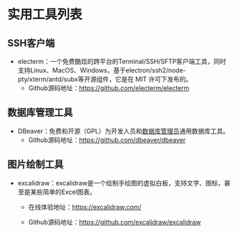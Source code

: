 # 实用工具列表

## SSH客户端

- electerm：一个免费酷炫的跨平台的Terminal/SSH/SFTP客户端工具，同时支持Linux、MacOS、Windows，基于electron/ssh2/node-pty/xterm/antd/subx等开源组件，它是在 MIT 许可下发布的。
  - Github源码地址：https://github.com/electerm/electerm

## 数据库管理工具

- DBeaver：免费和开源（GPL）为开发人员和[数据库管理员](https://baike.baidu.com/item/数据库管理员/1216449?fromModule=lemma_inlink)通用数据库工具。
  - Github源码地址：https://github.com/dbeaver/dbeaver

## 图片绘制工具

- excalidraw：excalidraw是一个绘制手绘图的虚拟白板，支持文字、图标，甚至是某些简单的Excel图表。

  - 在线体验地址：https://excalidraw.com/

  - Github源码地址：https://github.com/excalidraw/excalidraw